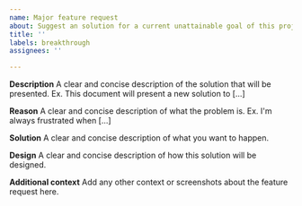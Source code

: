 ```yaml
---
name: Major feature request
about: Suggest an solution for a current unattainable goal of this project
title: ''
labels: breakthrough
assignees: ''

---
```


**Description**
A clear and concise description of the solution that will be presented. Ex. This document will present a new solution to [...]

**Reason**
A clear and concise description of what the problem is. Ex. I'm always frustrated when [...]

**Solution**
A clear and concise description of what you want to happen.

**Design**
A clear and concise description of how this solution will be designed.

**Additional context**
Add any other context or screenshots about the feature request here.
